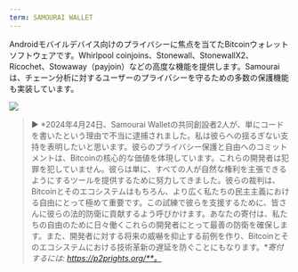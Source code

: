 ```yaml
---
term: SAMOURAI WALLET
---
```


Androidモバイルデバイス向けのプライバシーに焦点を当てたBitcoinウォレットソフトウェアです。Whirlpool coinjoins、Stonewall、StonewallX2、Ricochet、Stowaway（payjoin）などの高度な機能を提供します。Samouraiは、チェーン分析に対するユーザーのプライバシーを守るための多数の保護機能も実装しています。

![](../../dictionnaire/assets/45.png)

> ► *2024年4月24日、Samourai Walletの共同創設者2人が、単にコードを書いたという理由で不当に逮捕されました。私は彼らへの揺るぎない支持を表明したいと思います。彼らのプライバシー保護と自由へのコミットメントは、Bitcoinの核心的な価値を体現しています。これらの開発者は犯罪を犯していません。彼らは単に、すべての人が自然な権利を主張できるようにするツールを提供するために努力してきました。彼らの裁判は、Bitcoinとそのエコシステムはもちろん、より広く私たちの民主主義における自由にとって極めて重要です。この試練で彼らを支援するために、皆さんに彼らの法的防衛に貢献するよう呼びかけます。あなたの寄付は、私たちの自由のために日々働くこれらの開発者にとって最善の防衛を確保します。また、開発者に対する将来の威嚇を抑止する前例を作り、Bitcoinとそのエコシステムにおける技術革新の遅延を防ぐことにもなります。**寄付するには: https://p2prights.org/**。*